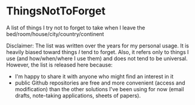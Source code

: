 # ThingsNotToForget
A list of things I try not to forget to take when I leave the bed/room/house/city/country/continent

Disclaimer: The list was written over the years for my personal usage. It is heavily biased toward things *I* tend to forget. Also, it refers only to things I use (and how/when/where I use them) and does not tend to be universal. However, the list is released here because:
 - I'm happy to share it with anyone who might find an interest in it
 - public Github repositories are free and more convenient (access and modification) than the other solutions I've been using for now (email drafts, note-taking applications, sheets of papers).
